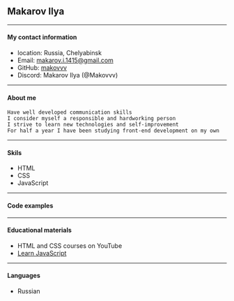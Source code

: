 ## Makarov Ilya

---
#### My contact information
* location: Russia, Chelyabinsk
* Email: makarov.i.1415@gmail.com
* GitHub: [makovvv](https://github.com/Makovvv)
* Discord: Makarov Ilya (@Makovvv)

---
#### About me

    Have well developed communication skills
    I consider myself a responsible and hardworking person
    I strive to learn new technologies and self-improvement
    For half a year I have been studying front-end development on my own

---

#### Skils
* HTML 
* CSS 
* JavaScript

---
#### Code examples
---
#### Educational materials
* HTML and CSS courses on YouTube
* [Learn JavaScript](https://learn.javascript.ru/)
---
#### Languages
* Russian